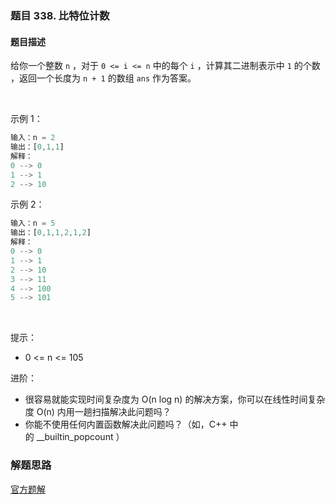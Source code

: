 ### 题目 338. 比特位计数
#### 题目描述
给你一个整数 `n` ，对于 `0 <= i <= n` 中的每个 `i` ，计算其二进制表示中 `1` 的个数 ，返回一个长度为 `n + 1` 的数组 `ans` 作为答案。

 

示例 1：

```js
输入：n = 2
输出：[0,1,1]
解释：
0 --> 0
1 --> 1
2 --> 10
```
示例 2：

```js
输入：n = 5
输出：[0,1,1,2,1,2]
解释：
0 --> 0
1 --> 1
2 --> 10
3 --> 11
4 --> 100
5 --> 101
```
 

提示：

- 0 <= n <= 105
 

进阶：

- 很容易就能实现时间复杂度为 O(n log n) 的解决方案，你可以在线性时间复杂度 O(n) 内用一趟扫描解决此问题吗？
- 你能不使用任何内置函数解决此问题吗？（如，C++ 中的 __builtin_popcount ）

### 解题思路
[官方题解](https://leetcode-cn.com/problems/counting-bits/solution/bi-te-wei-ji-shu-by-leetcode-solution-0t1i/)